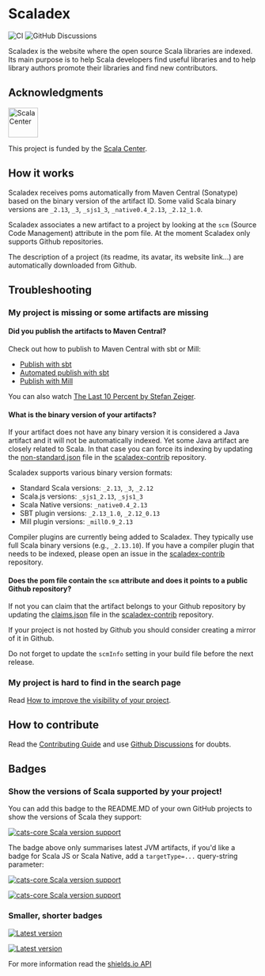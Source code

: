 # Scaladex

![CI](https://github.com/scalacenter/scaladex/actions/workflows/ci.yml/badge.svg)
![GitHub Discussions](https://img.shields.io/github/discussions/scalacenter/scaladex)

Scaladex is the website where the open source Scala libraries are indexed.
Its main purpose is to help Scala developers find useful libraries and to help library authors promote their libraries and find new contributors.

## Acknowledgments

<picture>
    <source media="(prefers-color-scheme: light)" srcset="https://scala.epfl.ch/resources/img/scala-center-logo-black.png">
    <source media="(prefers-color-scheme: dark)" srcset="https://scala.epfl.ch/resources/img/scala-center-logo.png">
    <img alt="Scala Center" src="https://scala.epfl.ch/resources/img/scala-center-logo.png" height="60">
</picture>

This project is funded by the <a title="Scala Center" href="https://scala.epfl.ch/">Scala Center</a>.

## How it works

Scaladex receives poms automatically from Maven Central (Sonatype) based on the binary version of the artifact ID.
Some valid Scala binary versions are `_2.13`, `_3`, `_sjs1_3`, `_native0.4_2.13`, `_2.12_1.0`.

Scaladex associates a new artifact to a project by looking at the `scm` (Source Code Management) attribute in the pom file.
At the moment Scaladex only supports Github repositories.

The description of a project (its readme, its avatar, its website link...) are automatically downloaded from Github.

## Troubleshooting

### My project is missing or some artifacts are missing

#### Did you publish the artifacts to Maven Central?

Check out how to publish to Maven Central with sbt or Mill:
- [Publish with sbt](https://www.scala-sbt.org/1.x/docs/Publishing.html)
- [Automated publish with sbt](https://github.com/sbt/sbt-ci-release)
- [Publish with Mill](https://com-lihaoyi.github.io/mill/mill/Intro_to_Mill.html#_deploying_your_code)

You can also watch [The Last 10 Percent by Stefan Zeiger](https://www.youtube.com/watch?v=RmEMUwfQoSc).

#### What is the binary version of your artifacts?

If your artifact does not have any binary version it is considered a Java artifact and it will not be automatically indexed.
Yet some Java artifact are closely related to Scala.
In that case you can force its indexing by updating the [non-standard.json](https://github.com/scalacenter/scaladex-contrib/blob/master/non-standard.json) file in the [scaladex-contrib](https://github.com/scalacenter/scaladex-contrib) repository.

Scaladex supports various binary version formats:
- Standard Scala versions: `_2.13`, `_3`, `_2.12`
- Scala.js versions: `_sjs1_2.13`, `_sjs1_3`
- Scala Native versions: `_native0.4_2.13`
- SBT plugin versions: `_2.13_1.0`, `_2.12_0.13`
- Mill plugin versions: `_mill0.9_2.13`

Compiler plugins are currently being added to Scaladex. They typically use full Scala binary versions (e.g., `_2.13.10`). 
If you have a compiler plugin that needs to be indexed, please open an issue in the [scaladex-contrib](https://github.com/scalacenter/scaladex-contrib) repository.

#### Does the pom file contain the `scm` attribute and does it points to a public Github repository?

If not you can claim that the artifact belongs to your Github repository by updating the [claims.json](https://github.com/scalacenter/scaladex-contrib/blob/master/claims.json) file in the [scaladex-contrib](https://github.com/scalacenter/scaladex-contrib) repository.

If your project is not hosted by Github you should consider creating a mirror of it in Github.

Do not forget to update the `scmInfo` setting in your build file before the next release.

### My project is hard to find in the search page

Read [How to improve the visibility of your project](doc/user/improve-visibility.md).

## How to contribute

Read the [Contributing Guide](/CONTRIBUTING.md) and use [Github Discussions](https://github.com/scalacenter/scaladex/discussions) for doubts.

## Badges

### Show the versions of Scala supported by your project!

You can add this badge to the README.MD of your own GitHub projects to show
the versions of Scala they support:

[![cats-core Scala version support](https://index.scala-lang.org/typelevel/cats/cats-core/latest-by-scala-version.svg)](https://index.scala-lang.org/typelevel/cats/cats-core)

The badge above only summarises latest JVM artifacts, if you'd like a badge
for  Scala JS or Scala Native, add a `targetType=...` query-string parameter:

[![cats-core Scala version support](https://index.scala-lang.org/typelevel/cats/cats-core/latest-by-scala-version.svg?targetType=js)](https://index.scala-lang.org/typelevel/cats/cats-core)

[![cats-core Scala version support](https://index.scala-lang.org/typelevel/cats/cats-core/latest-by-scala-version.svg?targetType=native)](https://index.scala-lang.org/typelevel/cats/cats-core)

### Smaller, shorter badges

[![Latest version](https://index.scala-lang.org/typelevel/cats/cats-core/latest.svg?color=orange)](https://index.scala-lang.org/typelevel/cats/cats-core)

[![Latest version](https://index.scala-lang.org/akka/akka/akka-http-core/latest.svg?color=blue)](https://index.scala-lang.org/akka/akka/akka-http-core)

For more information read the [shields.io API](http://shields.io/)
